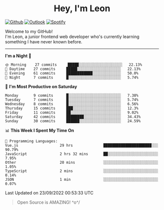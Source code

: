 <h1 align="center">Hey, I'm Leon</h1>

[![Github](https://img.shields.io/badge/-Github-000?style=flat&logo=Github&logoColor=white)](https://github.com/ooohmydawn)
[![Outlook](https://img.shields.io/badge/-Outlook-0078D4?style=flat&logo=Microsoft-Outlook&logoColor=white)](mailto:ooohmydawn@hotmail.com)
[![Spotify](https://img.shields.io/badge/-Spotify-1DB954?style=flat&logo=Spotify&logoColor=white)](https://open.spotify.com/user/tkf5c7q582tnbk7v0t9d3fsqq)
&nbsp;

Welcome to my GitHub! <br/>
I'm Leon, a junior frontend web developer who's currently learning something I have never known before.

***

<!--START_SECTION:waka-->
**I'm a Night 🦉** 

```text
🌞 Morning    27 commits     █████░░░░░░░░░░░░░░░░░░░░   22.13% 
🌆 Daytime    27 commits     █████░░░░░░░░░░░░░░░░░░░░   22.13% 
🌃 Evening    61 commits     ████████████░░░░░░░░░░░░░   50.0% 
🌙 Night      7 commits      █░░░░░░░░░░░░░░░░░░░░░░░░   5.74%

```
📅 **I'm Most Productive on Saturday** 

```text
Monday       9 commits      █░░░░░░░░░░░░░░░░░░░░░░░░   7.38% 
Tuesday      7 commits      █░░░░░░░░░░░░░░░░░░░░░░░░   5.74% 
Wednesday    8 commits      █░░░░░░░░░░░░░░░░░░░░░░░░   6.56% 
Thursday     15 commits     ███░░░░░░░░░░░░░░░░░░░░░░   12.3% 
Friday       11 commits     ██░░░░░░░░░░░░░░░░░░░░░░░   9.02% 
Saturday     42 commits     ████████░░░░░░░░░░░░░░░░░   34.43% 
Sunday       30 commits     ██████░░░░░░░░░░░░░░░░░░░   24.59%

```


📊 **This Week I Spent My Time On** 

```text
💬 Programming Languages: 
Vue.js                   29 hrs              ██████████████████████░░░   90.79% 
JavaScript               2 hrs 32 mins       ██░░░░░░░░░░░░░░░░░░░░░░░   7.95% 
Other                    20 mins             ░░░░░░░░░░░░░░░░░░░░░░░░░   1.05% 
TypeScript               2 mins              ░░░░░░░░░░░░░░░░░░░░░░░░░   0.14% 
JSON                     1 min               ░░░░░░░░░░░░░░░░░░░░░░░░░   0.07%

```


 Last Updated on 23/09/2022 00:53:33 UTC
<!--END_SECTION:waka-->


> Open Source is AMAZING! \^o^/
